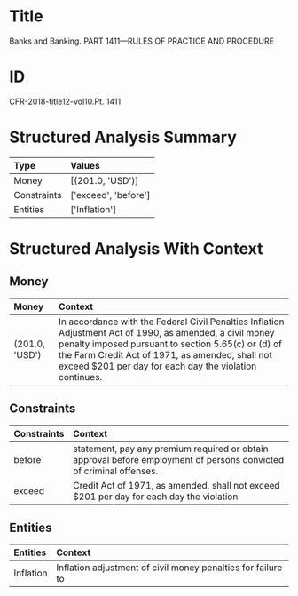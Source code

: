 # Title

 Banks and Banking. PART 1411—RULES OF PRACTICE AND PROCEDURE


# ID

 CFR-2018-title12-vol10.Pt. 1411


# Structured Analysis Summary

| Type        | Values               |
|:------------|:---------------------|
| Money       | [(201.0, 'USD')]     |
| Constraints | ['exceed', 'before'] |
| Entities    | ['Inflation']        |


# Structured Analysis With Context

 


## Money

| Money          | Context                                                                                                                                                                                                                                                                       |
|:---------------|:------------------------------------------------------------------------------------------------------------------------------------------------------------------------------------------------------------------------------------------------------------------------------|
| (201.0, 'USD') | In accordance with the Federal Civil Penalties Inflation Adjustment Act of 1990, as amended, a civil money penalty imposed pursuant to section 5.65(c) or (d) of the Farm Credit Act of 1971, as amended, shall not exceed $201 per day for each day the violation continues. |


## Constraints

| Constraints   | Context                                                                                                              |
|:--------------|:---------------------------------------------------------------------------------------------------------------------|
| before        | statement, pay any premium required or obtain approval before  employment of persons convicted of criminal offenses. |
| exceed        | Credit Act of 1971, as amended, shall not exceed $201 per day for each day the violation                             |


## Entities

| Entities   | Context                                                      |
|:-----------|:-------------------------------------------------------------|
| Inflation  | Inflation adjustment of civil money penalties for failure to |


